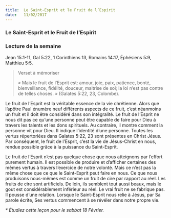 ```yaml
---
title:  Le Saint-Esprit et le Fruit de l’Espirit
date:   11/02/2017
---
```


### Le Saint-Esprit et le Fruit de l’Espirit 

### Lecture de la semaine
Jean 15:1-11, Gal 5:22, 1 Corinthiens 13, Romains 14:17, Éphésiens 5:9, Matthieu 5:5. 

> <p>Verset à mémoriser</p>
> « Mais le fruit de l’Esprit est: amour, joie, paix, patience, bonté, bienveillance, fidélité, douceur, maitrise de soi; la loi n’est pas contre de telles choses. » (Galates 5:22, 23, Colombe). 

Le fruit de l’Esprit est la véritable essence de la vie chrétienne. Alors que l’apôtre Paul énumère neuf différents aspects de ce fruit, c’est néanmoins un fruit et il doit être considéré dans son intégralité. Le fruit de l’Esprit ne nous dit pas ce qu’une personne peut être capable de faire pour Dieu à travers les talents et les dons spirituels. Au contraire, il montre comment la personne vit pour Dieu. Il indique l’identité d’une personne. Toutes les vertus répertoriées dans Galates 5:22, 23 sont présentes en Christ Jésus. Par conséquent, le fruit de l’Esprit, c’est la vie de Jésus-Christ en nous, rendue possible grâce à la puissance du Saint-Esprit. 

Le fruit de l’Esprit n’est pas quelque chose que nous atteignons par l’effort purement humain. Il est possible de produire et d’afficher certaines des mêmes vertus à travers l’exercice de notre volonté. Mais ce n’est pas la même chose que ce que le Saint-Esprit peut faire en nous. Ce que nous produisons nous-mêmes est comme un fruit de cire par rapport au réel. Les fruits de cire sont artificiels. De loin, ils semblent tout aussi beaux, mais le gout est considérablement inférieur au réel. Le vrai fruit ne se fabrique pas. Il pousse d’une relation. Lorsque le Saint-Esprit nous relie à Jésus, par Sa parole écrite, Ses vertus commencent à se révéler dans notre propre vie. 

_* Étudiez cette leçon pour le sabbat 18 Février._ 